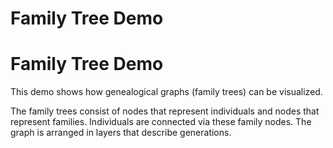 <!--
 //////////////////////////////////////////////////////////////////////////////
 // @license
 // This file is part of yFiles for HTML 2.6.
 // Use is subject to license terms.
 //
 // Copyright (c) 2000-2024 by yWorks GmbH, Vor dem Kreuzberg 28,
 // 72070 Tuebingen, Germany. All rights reserved.
 //
 //////////////////////////////////////////////////////////////////////////////
-->
# Family Tree Demo

# Family Tree Demo

This demo shows how genealogical graphs (family trees) can be visualized.

The family trees consist of nodes that represent individuals and nodes that represent families. Individuals are connected via these family nodes. The graph is arranged in layers that describe generations.
